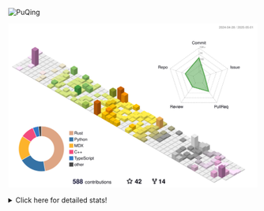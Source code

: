 ![PuQing](https://user-images.githubusercontent.com/27223114/171565019-9a56fae6-b08b-421f-99db-7e830da42371.png)

![](./profile-3d-contrib/profile-season-animate.svg)

<details>
<summary>Click here for detailed stats!</summary>

<!--START_SECTION:waka-->
![Lines of code](https://img.shields.io/badge/From%20Hello%20World%20I%27ve%20Written-2.0%20million%20lines%20of%20code-blue)

**🐱 My GitHub Data** 

> 📦 442.4 kB Used in GitHub's Storage 
 > 
> 🏆 169 Contributions in the Year 2025
 > 
> 🚫 Not Opted to Hire
 > 
> 📜 47 Public Repositories 
 > 
> 🔑 33 Private Repositories 
 > 
**I'm an Early 🐤** 

```text
🌞 Morning                753 commits         ██░░░░░░░░░░░░░░░░░░░░░░░   09.01 % 
🌆 Daytime                3553 commits        ███████████░░░░░░░░░░░░░░   42.50 % 
🌃 Evening                1893 commits        ██████░░░░░░░░░░░░░░░░░░░   22.64 % 
🌙 Night                  2161 commits        ██████░░░░░░░░░░░░░░░░░░░   25.85 % 
```


📊 **This Week I Spent My Time On** 

```text
💬 Programming Languages: 
Other                    21 hrs 10 mins      ████████████░░░░░░░░░░░░░   47.17 % 
Python                   18 hrs 3 mins       ██████████░░░░░░░░░░░░░░░   40.22 % 
HTML                     1 hr 26 mins        █░░░░░░░░░░░░░░░░░░░░░░░░   03.20 % 
Rust                     1 hr 14 mins        █░░░░░░░░░░░░░░░░░░░░░░░░   02.78 % 
JSON                     56 mins             █░░░░░░░░░░░░░░░░░░░░░░░░   02.09 % 

🔥 Editors: 
VS Code                  21 hrs 13 mins      ████████████░░░░░░░░░░░░░   47.29 % 
Arc                      13 hrs 7 mins       ███████░░░░░░░░░░░░░░░░░░   29.24 % 
Ghostty                  4 hrs 24 mins       ██░░░░░░░░░░░░░░░░░░░░░░░   09.84 % 
Telegram                 2 hrs 17 mins       █░░░░░░░░░░░░░░░░░░░░░░░░   05.10 % 
NetEaseMusic             1 hr 35 mins        █░░░░░░░░░░░░░░░░░░░░░░░░   03.56 % 

💻 Operating System: 
Mac                      23 hrs 53 mins      █████████████░░░░░░░░░░░░   53.21 % 
WSL                      15 hrs 53 mins      █████████░░░░░░░░░░░░░░░░   35.39 % 
Linux                    5 hrs 7 mins        ███░░░░░░░░░░░░░░░░░░░░░░   11.40 % 
```


<!--END_SECTION:waka-->
</details>
